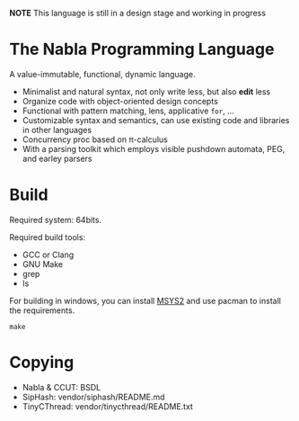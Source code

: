 **NOTE** This language is still in a design stage and working in progress

# The Nabla Programming Language

A value-immutable, functional, dynamic language.

- Minimalist and natural syntax, not only write less, but also **edit** less
- Organize code with object-oriented design concepts
- Functional with pattern matching, lens, applicative `for`, ...
- Customizable syntax and semantics, can use existing code and libraries in other languages
- Concurrency proc based on π-calculus
- With a parsing toolkit which employs visible pushdown automata, PEG, and earley parsers

# Build

Required system: 64bits.

Required build tools:

- GCC or Clang
- GNU Make
- grep
- ls

For building in windows, you can install [MSYS2](msys2.github.io) and use pacman to install the requirements.

    make

# Copying

- Nabla & CCUT: BSDL
- SipHash: vendor/siphash/README.md
- TinyCThread: vendor/tinycthread/README.txt
